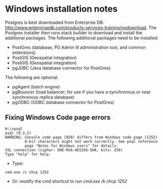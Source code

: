 # Windows installation notes

Postgres is best downloaded from Enterprise DB: http://www.enterprisedb.com/products-services-training/pgdownload. 
The Postgres installer then runs stack builder to download and install the additional packages. The following additional packages need to be installed:

* PostGres (database, PG Admin III administration tool, and common extensions)
* PostGIS (Geospatial integration)
* PostGIS (Geospatial integration)
* pgJDBC (Java database connector for PostGres)

The following are optional:

* pgAgent (batch engine)
* pgBouncer (load balancer; for use if you have a synchronous or near synchronous replica database)
* pgODBC (ODBC database connector for PostGres)

## Fixing Windows Code page errors

```
H:\>psql
psql (9.3.2)
WARNING: Console code page (850) differs from Windows code page (1252)
         8-bit characters might not work correctly. See psql reference
         page "Notes for Windows users" for details.
SSL connection (cipher: DHE-RSA-AES256-SHA, bits: 256)
Type "help" for help.
```
* Type:
```
cmd.exe /c chcp 1252
```
* Or: modify the cmd shortcut to run *cmd.exe /k chcp 1252*

